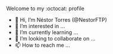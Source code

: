 Welcome to my :octocat: profile



- 👋 Hi, I’m Néstor Torres (@NestorFTP)
- 👀 I’m interested in ... 
- 🌱 I’m currently learning ...
- 💞️ I’m looking to collaborate on ...
- 📫 How to reach me ...

<!---
NestorFTP/NestorFTP is a ✨ special ✨ repository because its `README.md` (this file) appears on your GitHub profile.
You can click the Preview link to take a look at your changes.
--->
